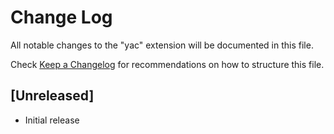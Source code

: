 # Change Log

All notable changes to the "yac" extension will be documented in this file.

Check [Keep a Changelog](http://keepachangelog.com/) for recommendations on how to structure this file.

## [Unreleased]

- Initial release
